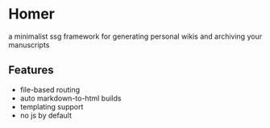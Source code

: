 
# Homer

a minimalist ssg framework for generating personal wikis and archiving your manuscripts

## Features

- file-based routing
- auto markdown-to-html builds
- templating support
- no js by default
